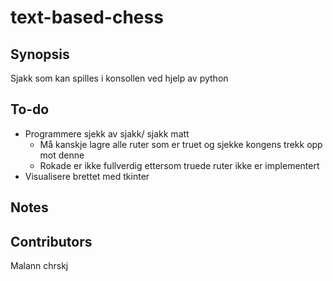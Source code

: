 # text-based-chess

## Synopsis

Sjakk som kan spilles i konsollen ved hjelp av python

## To-do

- Programmere sjekk av sjakk/ sjakk matt
    - Må kanskje lagre alle ruter som er truet og sjekke kongens trekk opp mot denne
    - Rokade er ikke fullverdig ettersom truede ruter ikke er implementert
- Visualisere brettet med tkinter

## Notes


## Contributors

Malann
chrskj
